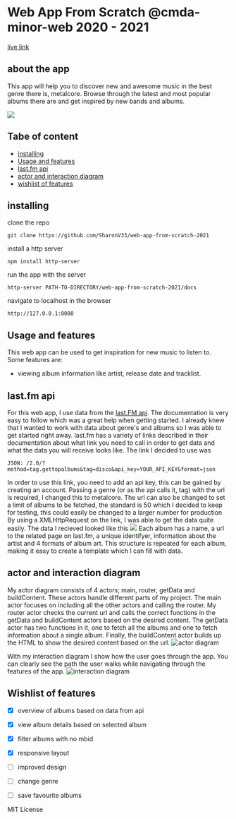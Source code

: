 # Web App From Scratch @cmda-minor-web 2020 - 2021

[live link](http://web-app-from-scratch-2021.sharonv33.vercel.app/)

## about the app
This app will help you to discover new and awesome music in the best genre there is, metalcore. Browse through the 
latest and most popular albums there are and get inspired by new bands and albums. 

<img src="https://i.ibb.co/dW3NVFC/smaller.jpg">

## Tabe of content
* [installing](#installing)
* [Usage and features](#usage-and-features)
* [last.fm api](#last.fm-api)
* [actor and interaction diagram](#actor-and-interaction-diagram)
* [wishlist of features](#wishlist-of-features)

## installing
clone the repo
```
git clone https://github.com/SharonV33/web-app-from-scratch-2021
```
install a http server
```
npm install http-server
```
run the app with the server
```
http-server PATH-TO-DIRECTORY/web-app-from-scratch-2021/docs
```
navigate to localhost in the browser
```
http://127.0.0.1:8080
```


## Usage and features
This web app can be used to get inspiration for new music to listen to. Some features are:
- viewing album information like artist, release date and tracklist. 


## last.fm api
For this web app, I use data from the [last.FM api](https://www.last.fm/api). The documentation is very easy to follow
which was a great help when getting started. I already knew that I wanted to work with data about genre's and albums so
I was able to get started right away. last.fm has a variety of links described in their documentation about what link
you need to call in order to get data and what the data you will receive looks like. The link I decided to use was 
```
JSON: /2.0/?method=tag.gettopalbums&tag=disco&api_key=YOUR_API_KEY&format=json 
```
In order to use this link, you need to add an api key, this can be gained by creating an account. Passing a genre (or as the api calls it, tag)
with the url is required, I changed this to metalcore. The url can also be changed to set a limit of albums to be fetched, the
standard is 50 which I decided to keep for testing, this could easily be changed to a larger number for production
By using a XMLHttpRequest on the link, I was able to get the data quite easily. The data I recieved looked like this
<img src="https://i.ibb.co/x3d6YrY/Screenshot-2021-02-05-at-10-27-03.png">
Each album has a name, a url to the related page on last.fm, a unique identifyer, information about the artist and 4 formats
of album art. This structure is repeated for each album, making it easy to create a template which I can fill with data.

## actor and interaction diagram
My actor diagram consists of 4 actors; main, router, getData and buildContent. These actors handle different parts of my project.
The main actor focuses on including all the other actors and calling the router. My router actor checks the current url and
calls the correct functions in the getData and buildContent actors based on the desired content. The getData actor has two
functions in it, one to fetch all the albums and one to fetch information about a single album. Finally, the buildContent actor
builds up the HTML to show the desired content based on the url.
<img src="https://i.ibb.co/bgD2r2P/Screenshot-2021-02-25-at-13-40-22.png" alt="actor diagram">

With my interaction diagram I show how the user goes through the app. You can clearly see the path the user walks
while navigating through the features of the app.
<img src="https://i.ibb.co/3zWkhpd/actor.png" alt="interaction diagram">

## Wishlist of features
- [x] overview of albums based on data from api
- [x] view album details based on selected album
- [x] filter albums with no mbid
- [x] responsive layout
- [ ] improved design
- [ ] change genre
- [ ] save favourite albums


MIT License
